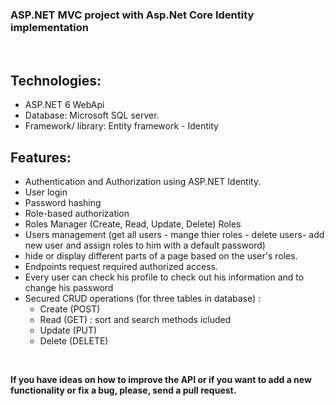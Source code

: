 ### ASP.NET MVC project with Asp.Net Core Identity implementation

</br>

## **Technologies:**
- ASP.NET 6 WebApi
- Database: Microsoft SQL server.
- Framework/ library: Entity framework - Identity



## **Features:**
- Authentication and Authorization using ASP.NET Identity.
- User login
- Password hashing
- Role-based authorization
- Roles Manager  (Create, Read, Update, Delete) Roles
- Users management (get all users - mange thier roles - delete users- add new user and assign roles to him with a default password)
- hide or display different parts of a page based on the user's roles.
- Endpoints request required authorized access.
- Every user can check his profile to check out his information and to change his password 
- Secured  CRUD operations (for three tables in database) :
  - Create (POST)
  - Read (GET) : sort and search methods icluded 
  - Update (PUT)
  - Delete (DELETE)

 
 


</br>

**If you have ideas on how to improve the API or if you want to add a new functionality or fix a bug, please, send a pull request.**
